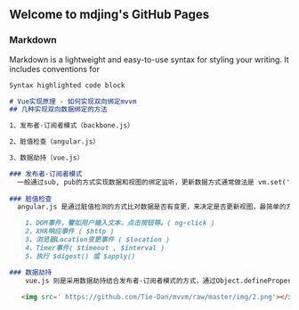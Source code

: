 ## Welcome to mdjing's GitHub Pages

### Markdown

Markdown is a lightweight and easy-to-use syntax for styling your writing. It includes conventions for

```markdown
Syntax highlighted code block

# Vue实现原理 - 如何实现双向绑定mvvm
## 几种实现双向数据绑定的方法

1、发布者-订阅者模式（backbone.js）

2、脏值检查（angular.js） 

3、数据劫持（vue.js）

### 发布者-订阅者模式
  一般通过sub, pub的方式实现数据和视图的绑定监听，更新数据方式通常做法是 vm.set('property', value)
  
### 脏值检查
  angular.js 是通过脏值检测的方式比对数据是否有变更，来决定是否更新视图，最简单的方式就是通过 setInterval() 定时轮询检测数据变动，当然Google不会这么low，angular只有在指定的事件触发时进入脏值检测，大致如下：

    1、DOM事件，譬如用户输入文本，点击按钮等。( ng-click )
    2、XHR响应事件 ( $http )
    3、浏览器Location变更事件 ( $location )
    4、Timer事件( $timeout , $interval )
    5、执行 $digest() 或 $apply()

### 数据劫持
    vue.js 则是采用数据劫持结合发布者-订阅者模式的方式，通过Object.defineProperty()来劫持各个属性的setter，getter，在数据变动时发布消息给订阅者，触发相应的监听回调。
    
   <img src=' https://github.com/Tie-Dan/mvvm/raw/master/img/2.png'></img>
